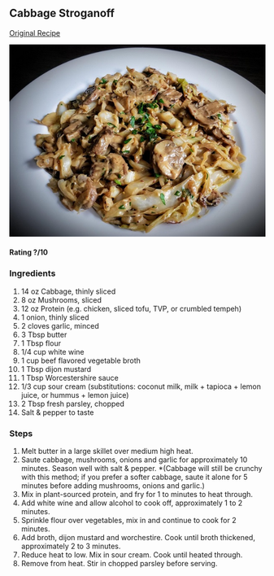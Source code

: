 ## Cabbage Stroganoff

[Original Recipe](https://www.reddit.com/r/veganrecipes/comments/c0d5fp/cabbage_stroganoff_heres_a_simple_and_quick_lunch/)

![Picture](../img/cabbage_stroganoff.jpg)

#### Rating ?/10

### Ingredients


1. 14 oz Cabbage, thinly sliced
1. 8 oz Mushrooms, sliced
1. 12 oz Protein (e.g. chicken, sliced tofu, TVP, or crumbled tempeh)
1. 1 onion, thinly sliced
1. 2 cloves garlic, minced
1. 3 Tbsp butter
1. 1 Tbsp flour
1. 1/4 cup white wine
1. 1 cup beef flavored vegetable broth
1. 1 Tbsp dijon mustard
1. 1 Tbsp Worcestershire sauce
1. 1/3 cup sour cream (substitutions: coconut milk, milk + tapioca + lemon juice, or hummus + lemon juice)
1. 2 Tbsp fresh parsley, chopped
1. Salt & pepper to taste


### Steps


1. Melt butter in a large skillet over medium high heat. 
1. Saute cabbage, mushrooms, onions and garlic for approximately 10 minutes. Season well with salt & pepper. *(Cabbage will still be crunchy with this method; if you prefer a softer cabbage, saute it alone for 5 minutes before adding mushrooms, onions and garlic.)
1. Mix in plant-sourced protein, and fry for 1 to minutes to heat through.
1. Add white wine and allow alcohol to cook off, approximately 1 to 2 minutes.
1. Sprinkle flour over vegetables, mix in and continue to cook for 2 minutes.
1. Add broth, dijon mustard and worchestire. Cook until broth thickened, approximately 2 to 3 minutes.
1. Reduce heat to low. Mix in sour cream. Cook until heated through.
1. Remove from heat. Stir in chopped parsley before serving.
